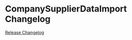 # CompanySupplierDataImport Changelog

[Release Changelog](https://github.com/spryker/company-supplier-data-import/releases)
